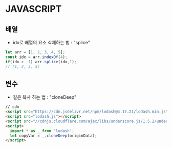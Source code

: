 # JAVASCRIPT

## 배열

* idx로 배열의 요소 삭제하는 법 : "splice"
```javascript
let arr = [1, 2, 3, 4, 5];
const idx = arr.indexOf(4);
if(idx > -1) arr.splice(idx,1);
// [1, 2, 3, 5]
```

## 변수

* 깊은 복사 하는 법 : "cloneDeep"
```html
// cdn
<script src="https://cdn.jsdelivr.net/npm/lodash@4.17.21/lodash.min.js"></script>
<script src="lodash.js"></script>
<script src="//cdnjs.cloudflare.com/ajax/libs/underscore.js/1.5.2/underscore-min.js"></script>
<script>
  import * as _ from 'lodash';  
  let copyVar = _.cloneDeep(originData);
</script>
```
